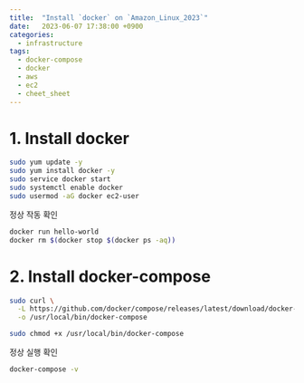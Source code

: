 ```yaml
---
title:  "Install `docker` on `Amazon_Linux_2023`"
date:   2023-06-07 17:38:00 +0900
categories: 
  - infrastructure
tags: 
  - docker-compose
  - docker
  - aws
  - ec2
  - cheet_sheet
---
```


# 1. Install docker
```bash
sudo yum update -y
sudo yum install docker -y
sudo service docker start
sudo systemctl enable docker
sudo usermod -aG docker ec2-user
```

정상 작동 확인
```bash
docker run hello-world
docker rm $(docker stop $(docker ps -aq))
```

# 2. Install docker-compose
```bash
sudo curl \
  -L https://github.com/docker/compose/releases/latest/download/docker-compose-$(uname -s)-$(uname -m) \
  -o /usr/local/bin/docker-compose

sudo chmod +x /usr/local/bin/docker-compose
```

정상 실행 확인
```bash
docker-compose -v
```